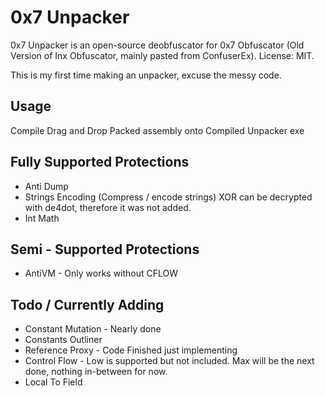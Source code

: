 # 0x7 Unpacker
0x7 Unpacker is an open-source deobfuscator for 0x7 Obfuscator (Old Version of Inx Obfuscator, mainly pasted from ConfuserEx). License: MIT.

This is my first time making an unpacker, excuse the messy code.

## Usage
Compile
Drag and Drop Packed assembly onto Compiled Unpacker exe

## Fully Supported Protections
 * Anti Dump
 * Strings Encoding (Compress / encode strings) XOR can be decrypted with de4dot, therefore it was not added.
 * Int Math

## Semi - Supported Protections
 * AntiVM - Only works without CFLOW

## Todo / Currently Adding 
 * Constant Mutation - Nearly done
 * Constants Outliner
 * Reference Proxy - Code Finished just implementing
 * Control Flow - Low is supported but not included. Max will be the next done, nothing in-between for now.
 * Local To Field
